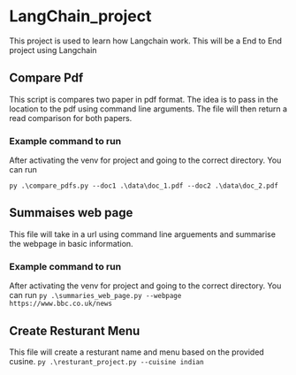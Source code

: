 # LangChain_project
This project is used to learn how Langchain work. This will be a End to End project using Langchain

## Compare Pdf
This script is compares two paper in pdf format. The idea is to pass in the location to the pdf using command line arguments. The file will then return a read comparison for both papers.

### Example command to run 
After activating the venv for project and going to the correct directory. You can run

```py .\compare_pdfs.py --doc1 .\data\doc_1.pdf --doc2 .\data\doc_2.pdf```

## Summaises web page
This file will take in a url using command line arguements and summarise the webpage in basic information. 

### Example command to run 
After activating the venv for project and going to the correct directory. You can run
```py .\summaries_web_page.py --webpage https://www.bbc.co.uk/news```

## Create Resturant Menu
This file will create a resturant name and menu based on the provided cusine.
```py .\resturant_project.py --cuisine indian```